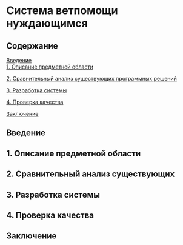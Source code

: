 # Система ветпомощи нуждающимся
## Содержание
[Введение](#intro)  
[  1. Описание предметной области](#description)  

[  2. Сравнительный анализ существующих программных решений ](#analysis)

[  3. Разработка системы](#design)

[  4. Проверка качества](#check)

[Заключение](#conclusion)

<a name="intro"/>
 
## Введение
 
<a name="description"/>
 
## 1. Описание предметной области
 
<a name="analysis"/>
 
## 2. Сравнительный анализ существующих
 
<a name="design"/>
 
## 3. Разработка системы
 
<a name="check"/>
 
## 4. Проверка качества
 
<a name="conclusion"/>
 
## Заключение
